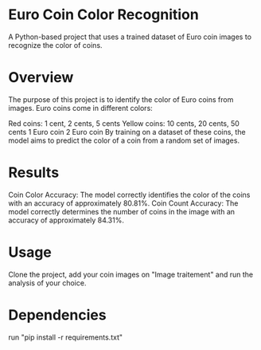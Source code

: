 # Euro Coin Color Recognition
A Python-based project that uses a trained dataset of Euro coin images to recognize the color of coins.

# Overview
The purpose of this project is to identify the color of Euro coins from images. Euro coins come in different colors:

Red coins: 1 cent, 2 cents, 5 cents
Yellow coins: 10 cents, 20 cents, 50 cents
1 Euro coin
2 Euro coin
By training on a dataset of these coins, the model aims to predict the color of a coin from a random set of images.

# Results

Coin Color Accuracy: The model correctly identifies the color of the coins with an accuracy of approximately 80.81%.
Coin Count Accuracy: The model correctly determines the number of coins in the image with an accuracy of approximately 84.31%.

# Usage

Clone the project, add your coin images on "Image traitement" and run the analysis of your choice.

# Dependencies

run "pip install -r requirements.txt"
